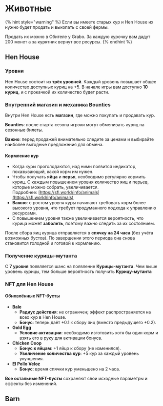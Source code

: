 # Животные

{% hint style="warning" %}
Если вы имеете старых кур и Hen House их нужно будет продать и выкопать с своей фермы.&#x20;

Продать их можно в Обителе у Grabo. За каждую курочку вам дадут 200 монет а за курятник вернут все ресурсы.&#x20;
{% endhint %}

## Hen House&#x20;

### Уровни

Hen House состоит из **трёх уровней**. Каждый уровень повышает общее количество доступных куриц на +5. В начале игры вам доступно **10 куриц**, и с прокачкой их количество будет расти.

### Внутренний магазин и механика Bounties

Внутри Hen House есть **магазин**, где можно покупать и продавать кур.&#x20;

**Bounties**: после старта сезона игроки могут обменивать куриц на сезонные билеты.&#x20;

**Важно**: перед продажей внимательно следите за ценами и выбирайте наиболее выгодные предложения для обмена.

#### Кормление кур

* Когда куры проголодаются, над ними появится индикатор, показывающий, какой корм им нужен.
* Чтобы получать **яйца** и **перья**, необходимо регулярно кормить куриц. С каждым повышением уровня количество яиц и перьев, которые можно собрать, увеличивается.\
  Подробнее: [https://sfl.world/info/animals](https://sfl.world/info/animals)
* **Важно**: с ростом уровня куры начинают требовать корм более высокого уровня, что требует продуманного подхода к управлению ресурсами.
* С повышением уровня также увеличивается вероятность, что курица может **заболеть**, поэтому важно следить за их состоянием.

После сбора яиц курица отправляется в **спячку на 24 часа** (без учёта возможных бустов). По завершении этого периода она снова становится голодной и готовой к кормлению.

### Получение курицы-мутанта

С **7 уровня** появляется шанс на появление **Курицы-мутанта**. Чем выше уровень курицы, тем больше вероятность получить **Курицу-мутанта**

### **NFT  для Hen House**

#### Обновлённые NFT-бусты

* **Bale**
  * **Радиус действия**: не ограничен; эффект распространяется на всех кур в Hen House.
  * **Бонус**: теперь даёт +0.1 к сбору яиц (вместо предыдущего +0.2).
* **Gold Egg**
  * **Условие активации**: необходимо изготовить хотя бы один корм и взять его в руку для активации бонуса.
* **Chicken Coop**
  * **Бонус к яйцам**: +1 яйцо к сбору (не изменился).
  * **Увеличение количества кур**: +5 кур за каждый уровень улучшения.
* **El Pollo Veloz**
  * **Бонус**: время спячки кур уменьшено на 2 часа.

**Все остальные NFT-бусты** сохраняют свои исходные параметры и эффекты без изменений.

## Barn
